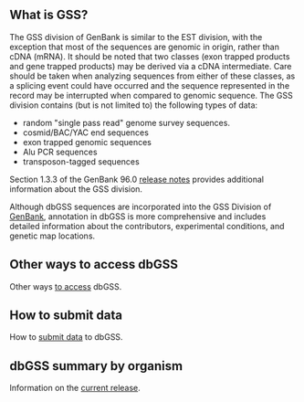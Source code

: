 
## What is GSS?

The GSS division of GenBank is similar to the EST division, with the exception that most of the sequences are genomic in origin, rather than cDNA (mRNA). It should be noted that two classes (exon trapped products and gene trapped products) may be derived via a cDNA intermediate. Care should be taken when analyzing sequences from either of these classes, as a splicing event could have occurred and the sequence represented in the record may be interrupted when compared to genomic sequence. The GSS division contains (but is not limited to) the following types of data:

*   random "single pass read" genome survey sequences.
*   cosmid/BAC/YAC end sequences
*   exon trapped genomic sequences
*   Alu PCR sequences
*   transposon-tagged sequences

Section 1.3.3 of the GenBank 96.0 [release notes](ftp://ftp.ncbi.nih.gov/genbank/release.notes/gb96.release.notes) provides additional information about the GSS division.

Although dbGSS sequences are incorporated into the GSS Division of [GenBank](/~/genbank), annotation in dbGSS is more comprehensive and includes detailed information about the contributors, experimental conditions, and genetic map locations.

## Other ways to access dbGSS

Other ways [to access](/~/dbGSS/access.html) dbGSS.

## How to submit data

How to [submit data](/~/dbGSS/how_to_submit.html) to dbGSS.

## dbGSS summary by organism

Information on the [current release](/~/dbGSS/dbGSS_summary.html).

</div>

</div>